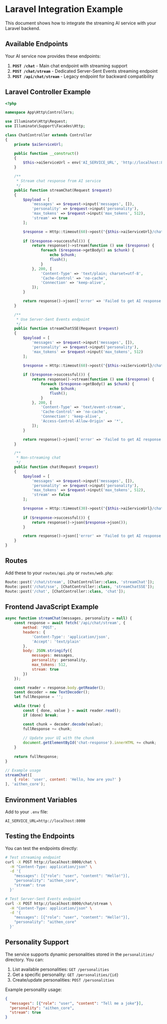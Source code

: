 # Laravel Integration Example

This document shows how to integrate the streaming AI service with your Laravel backend.

## Available Endpoints

Your AI service now provides these endpoints:

1. **`POST /chat`** - Main chat endpoint with streaming support
2. **`POST /chat/stream`** - Dedicated Server-Sent Events streaming endpoint  
3. **`POST /api/chat/stream`** - Legacy endpoint for backward compatibility

## Laravel Controller Example

```php
<?php

namespace App\Http\Controllers;

use Illuminate\Http\Request;
use Illuminate\Support\Facades\Http;

class ChatController extends Controller
{
    private $aiServiceUrl;

    public function __construct()
    {
        $this->aiServiceUrl = env('AI_SERVICE_URL', 'http://localhost:8000');
    }

    /**
     * Stream chat response from AI service
     */
    public function streamChat(Request $request)
    {
        $payload = [
            'messages' => $request->input('messages', []),
            'personality' => $request->input('personality'),
            'max_tokens' => $request->input('max_tokens', 512),
            'stream' => true
        ];

        $response = Http::timeout(60)->post("{$this->aiServiceUrl}/chat", $payload);
        
        if ($response->successful()) {
            return response()->stream(function () use ($response) {
                foreach ($response->getBody() as $chunk) {
                    echo $chunk;
                    flush();
                }
            }, 200, [
                'Content-Type' => 'text/plain; charset=utf-8',
                'Cache-Control' => 'no-cache',
                'Connection' => 'keep-alive',
            ]);
        }

        return response()->json(['error' => 'Failed to get AI response'], 500);
    }

    /**
     * Use Server-Sent Events endpoint
     */
    public function streamChatSSE(Request $request)
    {
        $payload = [
            'messages' => $request->input('messages', []),
            'personality' => $request->input('personality'),
            'max_tokens' => $request->input('max_tokens', 512)
        ];

        $response = Http::timeout(60)->post("{$this->aiServiceUrl}/chat/stream", $payload);
        
        if ($response->successful()) {
            return response()->stream(function () use ($response) {
                foreach ($response->getBody() as $chunk) {
                    echo $chunk;
                    flush();
                }
            }, 200, [
                'Content-Type' => 'text/event-stream',
                'Cache-Control' => 'no-cache',
                'Connection': 'keep-alive',
                'Access-Control-Allow-Origin' => '*',
            ]);
        }

        return response()->json(['error' => 'Failed to get AI response'], 500);
    }

    /**
     * Non-streaming chat
     */
    public function chat(Request $request)
    {
        $payload = [
            'messages' => $request->input('messages', []),
            'personality' => $request->input('personality'),
            'max_tokens' => $request->input('max_tokens', 512),
            'stream' => false
        ];

        $response = Http::timeout(30)->post("{$this->aiServiceUrl}/chat", $payload);
        
        if ($response->successful()) {
            return response()->json($response->json());
        }

        return response()->json(['error' => 'Failed to get AI response'], 500);
    }
}
```

## Routes

Add these to your `routes/api.php` or `routes/web.php`:

```php
Route::post('/chat/stream', [ChatController::class, 'streamChat']);
Route::post('/chat/sse', [ChatController::class, 'streamChatSSE']);
Route::post('/chat', [ChatController::class, 'chat']);
```

## Frontend JavaScript Example

```javascript
async function streamChat(messages, personality = null) {
    const response = await fetch('/api/chat/stream', {
        method: 'POST',
        headers: {
            'Content-Type': 'application/json',
            'Accept': 'text/plain'
        },
        body: JSON.stringify({
            messages: messages,
            personality: personality,
            max_tokens: 512,
            stream: true
        })
    });

    const reader = response.body.getReader();
    const decoder = new TextDecoder();
    let fullResponse = '';

    while (true) {
        const { done, value } = await reader.read();
        if (done) break;

        const chunk = decoder.decode(value);
        fullResponse += chunk;
        
        // Update your UI with the chunk
        document.getElementById('chat-response').innerHTML += chunk;
    }
    
    return fullResponse;
}

// Example usage
streamChat([
    { role: 'user', content: 'Hello, how are you?' }
], 'aithen_core');
```

## Environment Variables

Add to your `.env` file:

```env
AI_SERVICE_URL=http://localhost:8000
```

## Testing the Endpoints

You can test the endpoints directly:

```bash
# Test streaming endpoint
curl -X POST http://localhost:8000/chat \
  -H "Content-Type: application/json" \
  -d '{
    "messages": [{"role": "user", "content": "Hello!"}],
    "personality": "aithen_core",
    "stream": true
  }'

# Test Server-Sent Events endpoint
curl -X POST http://localhost:8000/chat/stream \
  -H "Content-Type: application/json" \
  -d '{
    "messages": [{"role": "user", "content": "Hello!"}],
    "personality": "aithen_core"
  }'
```

## Personality Support

The service supports dynamic personalities stored in the `personalities/` directory. You can:

1. List available personalities: `GET /personalities`
2. Get a specific personality: `GET /personalities/{id}`
3. Create/update personalities: `POST /personalities`

Example personality usage:
```json
{
  "messages": [{"role": "user", "content": "Tell me a joke"}],
  "personality": "aithen_core",
  "stream": true
}
```
